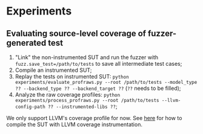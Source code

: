# Experiments

## Evaluating source-level coverage of fuzzer-generated test

1. "Link" the non-instrumented SUT and run the fuzzer with `fuzz.save_test=/path/to/tests` to save all intermediate test cases;
2. Compile an instrumented SUT;
3. Replay the tests on instrumented SUT: `python experiments/evaluate_profraws.py --root /path/to/tests --model_type ?? --backend_type ?? --backend_target ??` (`??` needs to be filled);
4. Analyze the raw coverage profiles: `python experiments/process_profraws.py --root /path/to/tests --llvm-config-path ?? --instrumented-libs ??`;

We only support LLVM's coverage profile for now. See [here](https://clang.llvm.org/docs/SourceBasedCodeCoverage.html) for how to compile the SUT with LLVM coverage instrumentation.
